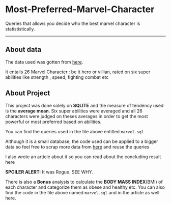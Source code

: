 # Most-Preferred-Marvel-Character
Queries that allows you decide who the best marvel character is statististically.

---
## About data

The data used was gotten from [here](https://gist.github.com/Mentrasto/967148a4b41713977839).

It entails 26 Marvel Character : be it hero or villian, rated on six super abilities like strength , speed, fighting combat etc

## About Project

This project was done solely on **SQLITE** and the measure of tendency used is the **average mean**. Six super abilities were averaged and all 26 characters were judged on theses averages in order to get the most powerful or most preferred based on abilities.

You can find the queries used in the file above entitled  `marvel.sql`

Although it is a small database, the code used can be applied to a bigger data so feel free to scrap more data from [here](https://marvel.fandom.com/wiki/Marvel_Database) and reuse the queries

I also wrote an article about it so you can read about the concluding result here

**SPOILER ALERT:** It was Rogue. SEE WHY.

There is also a  **Bonus** analysis to calculate the **BODY MASS INDEX**(BMI) of each character and categorize them as obese and healthy etc. You can also find the code in the file above named `marvel.sql` and in the article as well here.
